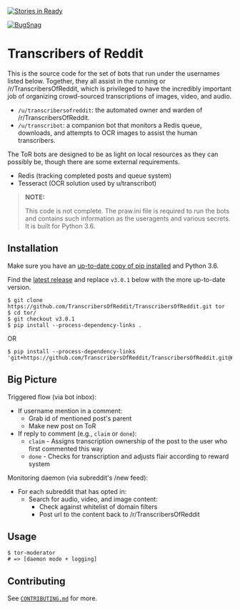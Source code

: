 [![Stories in Ready](https://badge.waffle.io/TranscribersOfReddit/TranscribersOfReddit.png?label=ready&title=Ready)](http://waffle.io/TranscribersOfReddit/TranscribersOfReddit)

[![BugSnag](https://img.shields.io/badge/errors--hosted--by-BugSnag-blue.svg)](https://www.bugsnag.com/open-source/)

# Transcribers of Reddit

This is the source code for the set of bots that run under the usernames listed
below. Together, they all assist in the running or /r/TranscribersOfReddit, which
is privileged to have the incredibly important job of organizing crowd-sourced
transcriptions of images, video, and audio.

- `/u/transcribersofreddit`: the automated owner and warden of /r/TranscribersOfReddit.
- `/u/transcribot`: a companion bot that monitors a Redis queue, downloads, and attempts to OCR images to assist the human transcribers.

The ToR bots are designed to be as light on local resources as they can possibly
be, though there are some external requirements.

- Redis (tracking completed posts and queue system)
- Tesseract (OCR solution used by u/transcribot)

> **NOTE:**
>
> This code is not complete. The praw.ini file is required to run the bots and
> contains such information as the useragents and various secrets. It is built
> for Python 3.6.

## Installation

Make sure you have an [up-to-date copy of pip installed](https://pip.pypa.io/en/stable/installing/) and Python 3.6.

Find the [latest release](https://github.com/TranscribersOfReddit/TranscribersOfReddit/releases/latest) and replace `v3.0.1` below with the more up-to-date version.

```
$ git clone https://github.com/TranscribersOfReddit/TranscribersOfReddit.git tor
$ cd tor/
$ git checkout v3.0.1
$ pip install --process-dependency-links .
```

OR

```
$ pip install --process-dependency-links 'git+https://github.com/TranscribersOfReddit/TranscribersOfReddit.git@master#egg=tor'
```

## Big Picture

Triggered flow (via bot inbox):

- If username mention in a comment:
  - Grab id of mentioned post's parent
  - Make new post on ToR
- If reply to comment (e.g., `claim` or `done`):
  - `claim` - Assigns transcription ownership of the post to the user who first commented this way
  - `done` - Checks for transcription and adjusts flair according to reward system

Monitoring daemon (via subreddit's /new feed):

- For each subreddit that has opted in:
  - Search for audio, video, and image content:
    - Check against whitelist of domain filters
    - Post url to the content back to /r/TranscribersOfReddit

## Usage

```
$ tor-moderator
# => [daemon mode + logging]
```

## Contributing

See [`CONTRIBUTING.md`](/CONTRIBUTING.md) for more.
